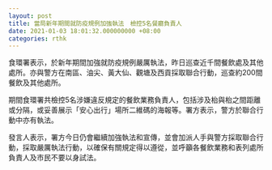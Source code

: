 ```yaml
---
layout: post
title: 當局新年期間就防疫規例加強執法　檢控5名餐廳負責人
date: 2021-01-03 18:01:32.000000000 +08:00
categories: rthk
---
```


食環署表示，於新年期間加強就防疫規例嚴厲執法，昨日巡查近千間餐飲處及其他處所。亦與警方在南區、油尖、黃大仙、觀塘及西貢採取聯合行動，巡查約200間餐飲及其他處所。

期間食環署共檢控5名涉嫌違反規定的餐飲業務負責人，包括涉及枱與枱之間距離或分隔，或妥善展示「安心出行」場所二維碼的海報等。署方表示，警方於聯合行動中亦有執法。

發言人表示，署方今日仍會繼續加強執法和宣傳，並會加派人手與警方採取聯合行動，採取嚴厲執法行動，以確保有關規定得以遵從，並呼籲各餐飲業務和表列處所負責人及市民不要以身試法。

